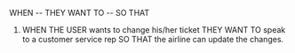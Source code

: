 WHEN -- THEY WANT TO -- SO THAT
1. WHEN THE USER wants to change his/her ticket 
    THEY WANT TO speak to a customer service rep 
    SO THAT the airline can update the changes. 
